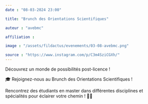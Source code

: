 ```yaml
---
date : "08-03-2024 23:00"

title: "Brunch des Orientations Scientifiques"

auteur : "avebmc"

affiliation :

image : "/assets/fildactus/evenements/03-08-avebmc.png"

source : "https://www.instagram.com/p/C3m4SziCGXh/"
---
```


Découvrez un monde de possibilités post-licence !

🎓 Rejoignez-nous au Brunch des Orientations Scientifiques !

Rencontrez des étudiants en master dans différentes disciplines et spécialités pour éclairer votre chemin ! 🔬🧪